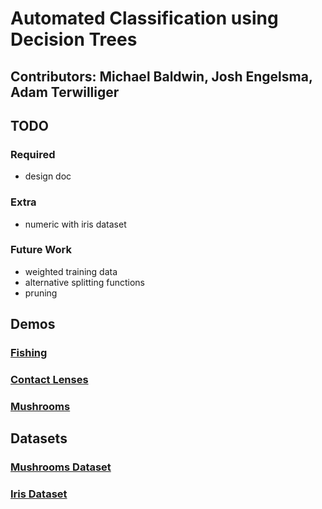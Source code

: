 # Automated Classification using Decision Trees

## Contributors: Michael Baldwin, Josh Engelsma, Adam Terwilliger

## TODO
### Required
- design doc

### Extra
- numeric with iris dataset

### Future Work
- weighted training data
- alternative splitting functions
- pruning

## Demos
### [Fishing](http://cis.gvsu.edu/~baldwmic/cis678/project3/viz/demos/fishing.html)
### [Contact Lenses](http://cis.gvsu.edu/~baldwmic/cis678/project3/viz/demos/contact_lenses.html)
### [Mushrooms](http://cis.gvsu.edu/~baldwmic/cis678/project3/viz/demos/mushrooms.html)

## Datasets
### [Mushrooms Dataset](https://archive.ics.uci.edu/ml/datasets/Mushroom)
### [Iris Dataset](https://archive.ics.uci.edu/ml/datasets/Iris)
